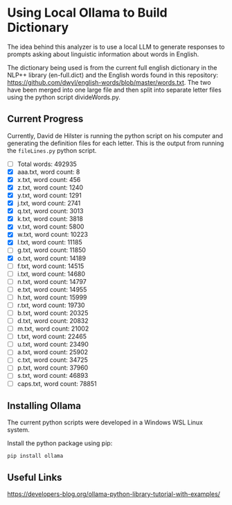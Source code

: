 # Using Local Ollama to Build Dictionary

The idea behind this analyzer is to use a local LLM to generate responses to prompts asking about linguistic information about words in English.

The dictionary being used is from the current full english dictionary in the NLP++ library (en-full.dict) and the English words found in this repository: https://github.com/dwyl/english-words/blob/master/words.txt. The two have been merged into one large file and then split into separate letter files using the python script divideWords.py.

## Current Progress

Currently, David de Hilster is running the python script on his computer and generating the definition files for each letter. This is the output from running the `fileLines.py` python script.

- [ ] Total words: 492935
- [x] aaa.txt, word count: 8
- [x] x.txt, word count: 456
- [x] z.txt, word count: 1240
- [x] y.txt, word count: 1291
- [x] j.txt, word count: 2741
- [x] q.txt, word count: 3013
- [x] k.txt, word count: 3818
- [x] v.txt, word count: 5800
- [x] w.txt, word count: 10223
- [x] l.txt, word count: 11185
- [ ] g.txt, word count: 11850
- [x] o.txt, word count: 14189
- [ ] f.txt, word count: 14515
- [ ] i.txt, word count: 14680
- [ ] n.txt, word count: 14797
- [ ] e.txt, word count: 14955
- [ ] h.txt, word count: 15999
- [ ] r.txt, word count: 19730
- [ ] b.txt, word count: 20325
- [ ] d.txt, word count: 20832
- [ ] m.txt, word count: 21002
- [ ] t.txt, word count: 22465
- [ ] u.txt, word count: 23490
- [ ] a.txt, word count: 25902
- [ ] c.txt, word count: 34725
- [ ] p.txt, word count: 37960
- [ ] s.txt, word count: 46893
- [ ] caps.txt, word count: 78851

## Installing Ollama

The current python scripts were developed in a Windows WSL Linux system.

Install the python package using pip:

```
pip install ollama
```

## Useful Links

https://developers-blog.org/ollama-python-library-tutorial-with-examples/
